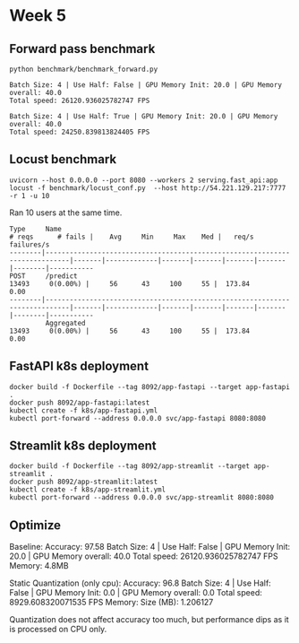 # Week 5

## Forward pass benchmark

```
python benchmark/benchmark_forward.py
```

```
Batch Size: 4 | Use Half: False | GPU Memory Init: 20.0 | GPU Memory overall: 40.0
Total speed: 26120.936025782747 FPS

Batch Size: 4 | Use Half: True | GPU Memory Init: 20.0 | GPU Memory overall: 40.0
Total speed: 24250.839813824405 FPS

```

## Locust benchmark
```
uvicorn --host 0.0.0.0 --port 8080 --workers 2 serving.fast_api:app
locust -f benchmark/locust_conf.py  --host http://54.221.129.217:7777 -r 1 -u 10
```

Ran 10 users at the same time.
```
Type     Name                                                                          # reqs      # fails |    Avg     Min     Max    Med |   req/s  failures/s
--------|----------------------------------------------------------------------------|-------|-------------|-------|-------|-------|-------|--------|-----------
POST     /predict                                                                       13493     0(0.00%) |     56      43     100     55 |  173.84        0.00
--------|----------------------------------------------------------------------------|-------|-------------|-------|-------|-------|-------|--------|-----------
         Aggregated                                                                     13493     0(0.00%) |     56      43     100     55 |  173.84        0.00
```

## FastAPI k8s deployment

```
docker build -f Dockerfile --tag 8092/app-fastapi --target app-fastapi .
docker push 8092/app-fastapi:latest
kubectl create -f k8s/app-fastapi.yml
kubectl port-forward --address 0.0.0.0 svc/app-fastapi 8080:8080
```

## Streamlit k8s deployment

```
docker build -f Dockerfile --tag 8092/app-streamlit --target app-streamlit .
docker push 8092/app-streamlit:latest
kubectl create -f k8s/app-streamlit.yml
kubectl port-forward --address 0.0.0.0 svc/app-streamlit 8080:8080
```

## Optimize

Baseline:
    Accuracy: 97.58
    Batch Size: 4 | Use Half: False | GPU Memory Init: 20.0 | GPU Memory overall: 40.0
    Total speed: 26120.936025782747 FPS
    Memory: 4.8MB

Static Quantization (only cpu):
    Accuracy: 96.8
    Batch Size: 4 | Use Half: False | GPU Memory Init: 0.0 | GPU Memory overall: 0.0
    Total speed: 8929.608320071535 FPS
    Memory: Size (MB): 1.206127

Quantization does not affect accuracy too much, but performance dips as it is processed on CPU only.
